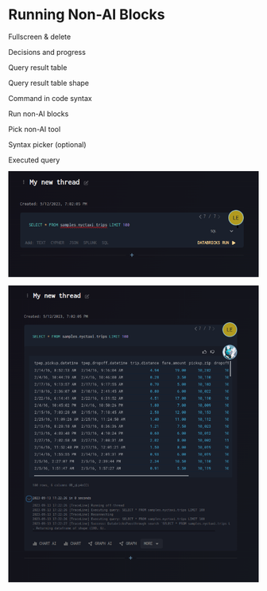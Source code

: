 # Running Non-AI Blocks

Fullscreen & delete

Decisions and progress

Query result table

Query result table shape

Command in code syntax

Run non-AI blocks

Pick non-AI tool

Syntax picker (optional)

Executed query

![Non-AI Block Interface](./images/user/018__1.png)

![Non-AI Query Results](./images/user/018__2.png)

